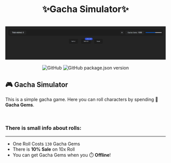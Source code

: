 ﻿<br>
<h1 align="center">✨<b>Gacha Simulator</b>✨</h1>
<br>
<img src="./Images/preview.png" alt="preview" />
<br>
<div align="center">

![GitHub](https://img.shields.io/github/license/PoweredDeveloper/GachaSimulator?color=%23f1f1f1&log=github&logoColor=%23f1f1f1&style=for-the-badge)
![GitHub package.json version](https://img.shields.io/github/package-json/v/PoweredDeveloper/GachaSimulator?color=%23f1f1f1&logo=semver&logoColor=%23f1f1f1&style=for-the-badge)

</div>

## 🎮 Gacha Simulator
This is a simple gacha game. Here you can roll characters  by spending 💎 **Gacha Gems**.

<br>

### There is small info about rolls:
---
- One Roll Costs ` 130 ` Gacha Gems
- There is **10% Sale** on 10x Roll 
- You can get Gacha Gems when you ⏱️ **Offline**!
<br>
